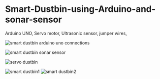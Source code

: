 # Smart-Dustbin-using-Arduino-and-sonar-sensor

Arduino UNO, 
Servo motor, 
Ultrasonic sensor, 
jumper wires, 

![smart dustbin arduino uno connections](https://user-images.githubusercontent.com/75447439/108835232-331e6780-75f5-11eb-998a-a9050cf4bcd7.jpg)

![smart dustbin sonar sensor](https://user-images.githubusercontent.com/75447439/108835246-39acdf00-75f5-11eb-9cb5-8f54a2800583.jpg)

![servo dustbin](https://user-images.githubusercontent.com/75447439/108835605-b8a21780-75f5-11eb-8cdb-8d260558f0a5.jpg)

![smart dustbin1](https://user-images.githubusercontent.com/75447439/108837371-24857f80-75f8-11eb-8d69-f883a302c5fd.jpg)
![smart dustbin2](https://user-images.githubusercontent.com/75447439/108837378-28190680-75f8-11eb-8ab9-f9f6bdb47f13.jpg)



